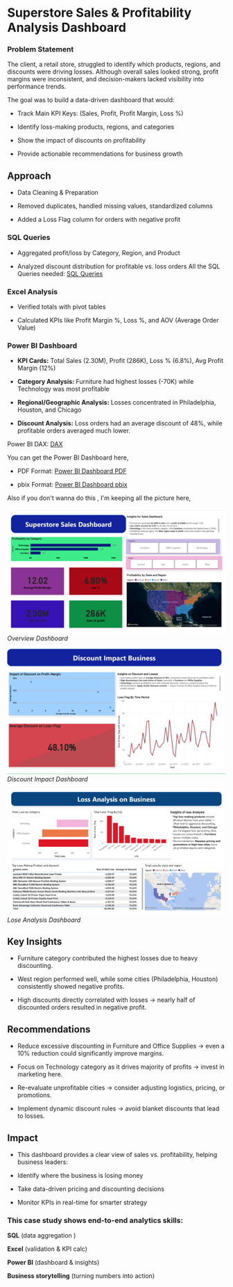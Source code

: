 # Superstore Sales & Profitability Analysis Dashboard
### Problem Statement

The client, a retail store, struggled to identify which products, regions, and discounts were driving losses. Although overall sales looked strong, profit margins were inconsistent, and decision-makers lacked visibility into performance trends.

The goal was to build a data-driven dashboard that would:

* Track Main KPI Keys: (Sales, Profit, Profit Margin, Loss %)

* Identify loss-making products, regions, and categories

* Show the impact of discounts on profitability

* Provide actionable recommendations for business growth

## Approach

* Data Cleaning & Preparation

* Removed duplicates, handled missing values, standardized columns

* Added a Loss Flag column for orders with negative profit

### SQL Queries

* Aggregated profit/loss by Category, Region, and Product

* Analyzed discount distribution for profitable vs. loss orders
All the SQL Queries needed:
[SQL Queries](/sql_and_dax/superstore_sql.sql/)
### Excel Analysis

* Verified totals with pivot tables

* Calculated KPIs like Profit Margin %, Loss %, and AOV (Average Order Value)

### Power BI Dashboard

* **KPI Cards:** Total Sales (2.30M), Profit (286K), Loss % (6.8%), Avg Profit Margin (12%)

* **Category Analysis:** Furniture had highest losses (-70K) while Technology was most profitable

* **Regional/Geographic Analysis:** Losses concentrated in Philadelphia, Houston, and Chicago

* **Discount Analysis:** Loss orders had an average discount of 48%, while profitable orders averaged much lower.

Power BI DAX:
[DAX](/sql_and_dax/superstore_DAX_.md/)

You can get the Power BI Dashboard here,

* PDF Format:  [Power BI Dashboard PDF](/superstore_sales_powerbi.pdf/)

* pbix Format: [Power BI Dashboard pbix](/Superstore_Sales_powerbi.pbix/)

Also if you don't wanna do this , I'm keeping all the picture here,

![Overview Dashboard](assets/overview.png)
*Overview Dashboard*

![Discount Impact](assets/Discount_impact.png)
*Discount Impact Dashboard*

![Lose Analysis](assets/Lose_analysis.png)
*Lose Analysis Dashboard*


## Key Insights

* Furniture category contributed the highest losses due to heavy discounting.

* West region performed well, while some cities (Philadelphia, Houston) consistently showed negative profits.

* High discounts directly correlated with losses → nearly half of discounted orders resulted in negative profit.

## Recommendations

* Reduce excessive discounting in Furniture and Office Supplies → even a 10% reduction could significantly improve margins.

* Focus on Technology category as it drives majority of profits → invest in marketing here.

* Re-evaluate unprofitable cities → consider adjusting logistics, pricing, or promotions.

* Implement dynamic discount rules → avoid blanket discounts that lead to losses.

## Impact

* This dashboard provides a clear view of sales vs. profitability, helping business leaders:

* Identify where the business is losing money

* Take data-driven pricing and discounting decisions

* Monitor KPIs in real-time for smarter strategy

### This case study shows end-to-end analytics skills:

**SQL** (data aggregation )

**Excel** (validation & KPI calc)

**Power BI** (dashboard & insights)

**Business storytelling** (turning numbers into action)
